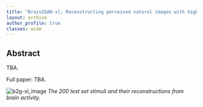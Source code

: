 ```yaml
---
title: "Brain2GAN-xl; Reconstructing perceived natural images with high variation from the primate brain via StyleGAN-xl"
layout: archive
author_profile: true
classes: wide
---
```


## Abstract
TBA.

Full paper: TBA.

![b2g-xl_image](/assets/images/b2g-xl_image.png)
*The 200 test set stimuli and their reconstructions from brain activity.*